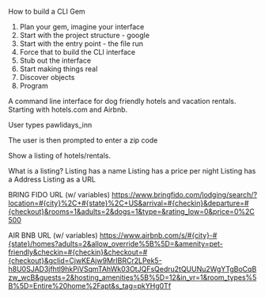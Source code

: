How to build a CLI Gem

1. Plan your gem, imagine your interface
2. Start with the project structure - google
3. Start with the entry point - the file run
4. Force that to build the CLI interface
5. Stub out the interface
6. Start making things real
7. Discover objects
8. Program

A command line interface for dog friendly hotels and vacation rentals. Starting with hotels.com and Airbnb.

User types pawlidays_inn

The user is then prompted to enter a zip code

Show a listing of hotels/rentals.

What is a listing?
Listing has a name
Listing has a price per night
Listing has a Address
Listing as a URL

BRING FIDO URL (w/ variables) https://www.bringfido.com/lodging/search/?location=#{city}%2C+#{state}%2C+US&arrival=#{checkin}&departure=#{checkout}&rooms=1&adults=2&dogs=1&type=&rating_low=0&price=0%2C500

AIR BNB URL (w/ variables) https://www.airbnb.com/s/#{city}-#{state}/homes?adults=2&allow_override%5B%5D=&amenity=pet-friendly&checkin=#{checkin}&checkout=#{checkout}&gclid=CjwKEAjw9MrIBRCr2LPek5-h8U0SJAD3jfhtl9hkPiVSqmTAhWk03OtJQFsQedru2tQUUNu2WgYTgBoCqBzw_wcB&guests=2&hosting_amenities%5B%5D=12&in_vr=1&room_types%5B%5D=Entire%20home%2Fapt&s_tag=pkYHg0Tf
